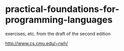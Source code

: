 # practical-foundations-for-programming-languages

exercises, etc. from the draft of the second edition

http://www.cs.cmu.edu/~rwh/
